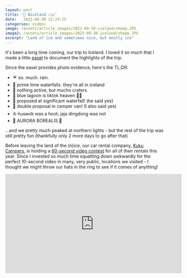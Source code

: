 ```yaml
---
layout: post
title: '🎥 Niceland 🇮🇸'
date:   2022-09-30 12:24:15
categories: videos
image: /assets/article_images/2022-09-30-iceland/sheep.JPG
image2: /assets/article_images/2022-09-30-iceland/sheep.JPG
excerpt: "Land of ice and sometimes nice, but mostly ice"
---
```


It's been a long time coming, our trip to Iceland. I loved it so much that I made a little <a href="https://arc.net/e/6BD85E36-C6C0-4E96-8201-D4052C985A14">easel</a> to document the highlights of the trip.

Since the easel provides photo evidence, here's the TL;DR:

<ul>
<li>☔ so. much. rain.</li>
<li>🌈 prime time waterfalls. they're all in iceland</li>
<li>🌋 nothing active, but mucho craters</li>
<li>🛁 blue lagoon is tiktok heaven 🙅‍♀️</li>
<li>💍 proposed at significant waterfall! (he said yes)</li>
<li>🚐 double proposal in camper van! (I also said yes)</li>
<li>⛵ husavik was a hoot; jaja dingdong was not</li>
<li>🍿 AURORA BOREALIS 💚</li>
</ul>

...and we pretty much peaked at northern lights - but the rest of the trip was still pretty fun (thankfully only 2 more days to go after that)

Before leaving the land of the (n)ice, our car rental company, <a href="https://www.kukucampers.is/reviews">Kuku Campers</a>, is holding a <a href="https://www.instagram.com/p/CdoVJHIAB6Z/">60-second video contest</a> for all of their rentals this year. Since I invested so much time squatting down awkwardly for the perfect 10-second video in many, very public, locations we visited - I thought we might throw our hats in the ring to see if it comes of anything!

<p>
<iframe width="560" height="315" src="https://www.youtube.com/embed/TKOfrw_k5KQ" title="YouTube video player" frameborder="0" allow="accelerometer; autoplay; clipboard-write; encrypted-media; gyroscope; picture-in-picture" allowfullscreen></iframe>
</p>

